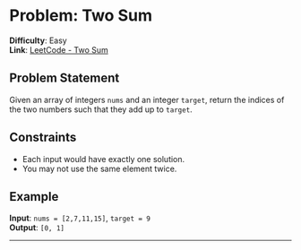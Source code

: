 # Problem: Two Sum

**Difficulty**: Easy  
**Link**: [LeetCode - Two Sum](https://leetcode.com/problems/two-sum/)

## Problem Statement
Given an array of integers `nums` and an integer `target`, return the indices of the two numbers such that they add up to `target`.

## Constraints
- Each input would have exactly one solution.
- You may not use the same element twice.

## Example
**Input**: `nums = [2,7,11,15]`, `target = 9`  
**Output**: `[0, 1]`

---
